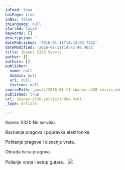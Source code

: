 ```yaml
---
inFeed: true
hasPage: true
inNav: false
inLanguage: null
starred: false
keywords: []
description: ''
datePublished: '2016-01-11T14:43:03.713Z'
dateModified: '2016-01-11T14:42:46.405Z'
title: Ibanez S320 Servis
author: []
authors: []
publisher:
  name: null
  domain: null
  url: null
  favicon: null
sourcePath: _posts/2016-01-11-ibanez-s320-servis.md
published: true
url: ibanez-s320-servis/index.html
_type: Article

---
```

Ibanez S320 Na servisu.

Ravnanje pragova i popravka elektronike.

Poliranje pragova i ciscenje vrata.

Obrada ivica pragova.

Polianje vrata i setup gutare...
![](https://the-grid-user-content.s3-us-west-2.amazonaws.com/a03f849b-470e-4435-be18-4d9c9587ca3e.JPG)